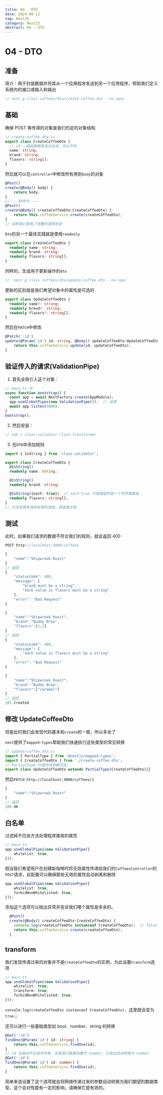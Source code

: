 ```yaml
---
title: 04 - DTO
date: 2024-08-12
tag: NestJS
category: NestJS
abstract: 04 - DTO
---
```


# 04 - DTO

## 准备

简介：用于封装数据并将其从一个应用程序发送到另一个应用程序，帮助我们定义系统内的接口或输入和输出

```javascript
// nest g class coffees/dto/create-coffee.dto --no-spec
```

## 基础

确保 POST 等传递的对象是我们约定的对象结构

```typescript
// create-coffee.dto.ts
export class CreateCoffeeDto {
  // id 一般由数据库自动生成，所以不传
  name: string;
  brand: string;
  flavors: string[];
}
```

然后就可以在`controller`中修改所有用到`body`的对象

```typescript
@Post()
create(@Body() body) {
    return body;
}
//----修改为----
@Post()
create(@Body() createCoffeeDto:CreateCoffeeDto) {
    return this.coffeeService.create(createCoffeeDto);
}
// 这样我们就有了完整的类型检查
```

`Dto`的另一个最佳实践就是使用`readonly`

```typescript
export class CreateCoffeeDto {
  readonly name: string;
  readonly brand: string;
  readonly flavors: string[];
}
```

同样的，生成用于更新操作的`dto`

```javascript
//  nest g class coffees/dto/update-coffee.dto --no-spec
```

更新的区别就是我们希望对象中的属性是可选的

```typescript
export class UpdateCoffeeDto {
  readonly name?: string;
  readonly brand?: string;
  readonly flavors?: string[];
}
```

然后在`PATCH`中修改

```typescript
@Patch(':id')
update(@Param('id') id: string, @Body() updateCoffeeDto:UpdateCoffeeDto) {
    return this.coffeeService.update(id, updateCoffeeDto);
}
```

## 验证传入的请求(ValidationPipe)

1. 首先全局引入这个对象：

```typescript
// main.ts 中
async function bootstrap() {
  const app = await NestFactory.create(AppModule);
  app.useGlobalPipes(new ValidationPipe());  // 这里
  await app.listen(3000);
}
bootstrap();
```

2. 然后安装：

```typescript
// npm i class-validator class-transformer

```

3. 在`DTO`中添加规则

```typescript
import { IsString } from 'class-validator';

export class CreateCoffeeDto {
  @IsString()
  readonly name: string;

  @IsString()
  readonly brand: string;

  @IsString({each: true})  // each:true 代表期望的是一个字符串数组
  readonly flavors: string[];
}
// 它还有很多其他有用的规则，请查看文档
```

## 测试

此时，如果我们请求的数据不符合我们的规则，就会返回 400

```typescript
POST http://localhost:3000/coffees
```

```typescript
{
    "name":"Shipwreak Roast"
}
// 返回
{
    "statusCode": 400,
    "message": [
        "brand must be a string",
        "each value in flavors must be a string"
    ],
    "error": "Bad Request"
}
```

```typescript
{
    "name":"Shipwreak Roast",
    "brand":"Buddy Brew",
    "flavors":[1,2]
}
// 返回
{
    "statusCode": 400,
    "message": [
        "each value in flavors must be a string"
    ],
    "error": "Bad Request"
}
```

```typescript
{
    "name":"Shipwreak Roast",
    "brand":"Buddy Brew",
    "flavors":["caramel"]
}
// 返回
201 Created
```

## 修改 UpdateCoffeeDto

但是此时我们会发现代码基本和`create`的一致，所以多余了

`nest`提供了`mapped-types`帮助我们快速执行这些类型的常见转换

```typescript
// update-coffee.dto.ts
import { PartialType } from '@nestjs/mapped-types';
import { CreateCoffeeDto } from './create-coffee.dto';
// PartialType 代表所有参数可选
export class UpdateCoffeeDto extends PartialType(CreateCoffeeDto){}
```

然后`PATCH http://localhost:3000/coffees/1`

```typescript
{
    "name":"Shipwreak Roast"
}
// 返回
200 OK
```

## 白名单

过滤掉不应由方法处理程序接收的属性

```typescript
// main.ts
app.useGlobalPipes(new ValidationPipe({
    whitelist: true,
}));
```

假设我们希望用户在创建新咖啡时将无效属性传递给我们的`CoffeesController`的`POST`请求，此配置可以确保那些无效的属性自动剥离和删除

```typescript
app.useGlobalPipes(new ValidationPipe({
    whitelist: true,
    forbidNonWhitelisted: true,
}));
```

添加这个选项可以抛出异常并告诉我们哪个属性是多余的。

```typescript
  @Post()
  create(@Body() createCoffeeDto:CreateCoffeeDto) {
    console.log(createCoffeeDto instanceof CreateCoffeeDto);  // false
    return this.coffeeService.create(createCoffeeDto);
  }
```

## transform

我们发现传递过来的对象并不是`CreateCoffeeDto`的实例，为此设置`transform`选项

```typescript
// main.ts
app.useGlobalPipes(new ValidationPipe({
    whitelist: true,
    transform: true,
    forbidNonWhitelisted: true,
}));
```

`console.log(createCoffeeDto instanceof CreateCoffeeDto); `这里就会变为`true`；

还可以进行一些基础类型如 bool、number、string 的转换

```typescript
@Get(':id')
findOne(@Param('id') id: string) {
    return this.coffeeService.findOne(id);
}
// id 在路由中会是字符串，这里我们直接设置为 number，它就会自动转换为 number
@Get(':id')
findOne(@Param('id') id: number) {
    return this.coffeeService.findOne(id);
}
```

简单来说设置了这个选项就会将网络传递过来的参数自动转换为我们期望的数据类型，这个会对性能有一定的影响，请确保它是有效的。
